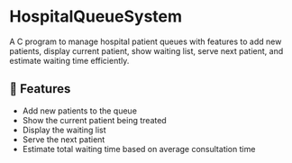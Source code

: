 # HospitalQueueSystem
A C program to manage hospital patient queues with features to add new patients, display current patient, show waiting list, serve next patient, and estimate waiting time efficiently.
## 📝 Features
- Add new patients to the queue
- Show the current patient being treated
- Display the waiting list
- Serve the next patient
- Estimate total waiting time based on average consultation time

